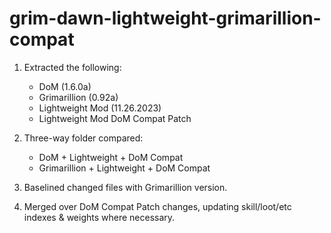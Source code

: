# grim-dawn-lightweight-grimarillion-compat

1. Extracted the following:

   - DoM (1.6.0a)
   - Grimarillion (0.92a)
   - Lightweight Mod (11.26.2023)
   - Lightweight Mod DoM Compat Patch

2. Three-way folder compared:

   - DoM + Lightweight + DoM Compat
   - Grimarillion + Lightweight + DoM Compat

3. Baselined changed files with Grimarillion version.
4. Merged over DoM Compat Patch changes, updating skill/loot/etc indexes & weights where necessary.
